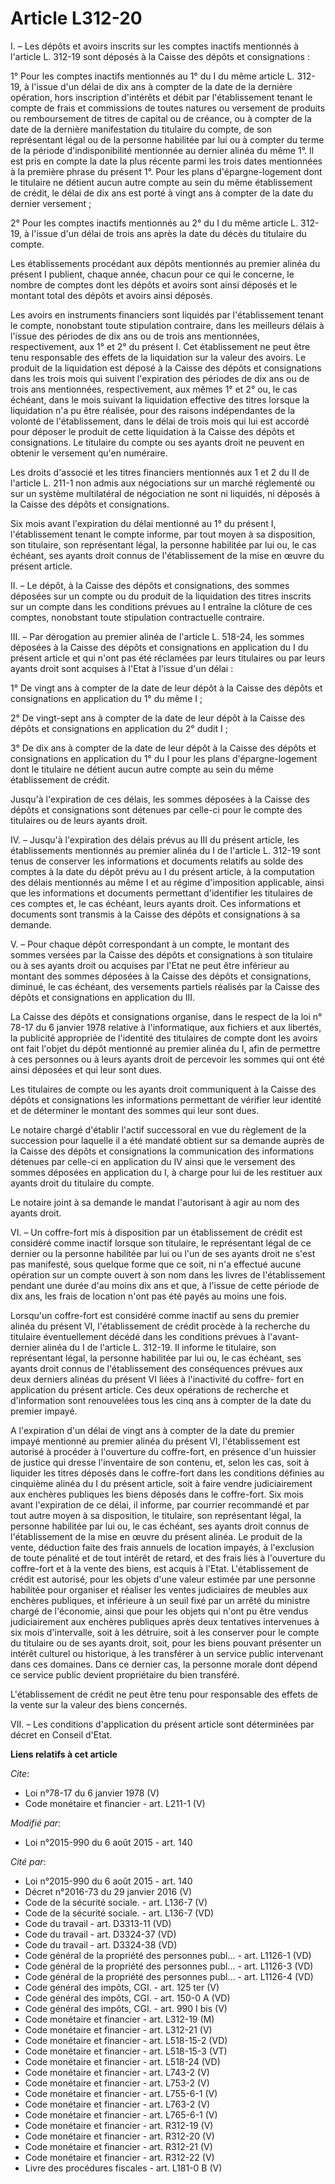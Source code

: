 # Article L312-20

I. – Les dépôts et avoirs inscrits sur les comptes inactifs mentionnés à l'article L. 312-19 sont déposés à la Caisse des
dépôts et consignations : 

1° Pour les comptes inactifs mentionnés au 1° du I du même article L. 312-19, à l'issue d'un délai de dix ans à compter de la
date de la dernière opération, hors inscription d'intérêts et débit par l'établissement tenant le compte de frais et
commissions de toutes natures ou versement de produits ou remboursement de titres de capital ou de créance, ou à compter de
la date de la dernière manifestation du titulaire du compte, de son représentant légal ou de la personne habilitée par lui ou
à compter du terme de la période d'indisponibilité mentionnée au dernier alinéa du même 1°. Il est pris en compte la date la
plus récente parmi les trois dates mentionnées à la première phrase du présent 1°. Pour les plans d'épargne-logement dont le
titulaire ne détient aucun autre compte au sein du même établissement de crédit, le délai de dix ans est porté à vingt ans à
compter de la date du dernier versement ; 

2° Pour les comptes inactifs mentionnés au 2° du I du même article L. 312-19, à l'issue d'un délai de trois ans après la date
du décès du titulaire du compte. 

Les établissements procédant aux dépôts mentionnés au premier alinéa du présent I publient, chaque année, chacun pour ce qui
le concerne, le nombre de comptes dont les dépôts et avoirs sont ainsi déposés et le montant total des dépôts et avoirs ainsi
déposés. 

Les avoirs en instruments financiers sont liquidés par l'établissement tenant le compte, nonobstant toute stipulation
contraire, dans les meilleurs délais à l'issue des périodes de dix ans ou de trois ans mentionnées, respectivement, aux 1° et
2° du présent I. Cet établissement ne peut être tenu responsable des effets de la liquidation sur la valeur des avoirs. Le
produit de la liquidation est déposé à la Caisse des dépôts et consignations dans les trois mois qui suivent l'expiration des
périodes de dix ans ou de trois ans mentionnées, respectivement, aux mêmes 1° et 2° ou, le cas échéant, dans le mois suivant
la liquidation effective des titres lorsque la liquidation n'a pu être réalisée, pour des raisons indépendantes de la volonté
de l'établissement, dans le délai de trois mois qui lui est accordé pour déposer le produit de cette liquidation à la Caisse
des dépôts et consignations. Le titulaire du compte ou ses ayants droit ne peuvent en obtenir le versement qu'en numéraire. 

Les droits d'associé et les titres financiers mentionnés aux 1 et 2 du II de l'article L. 211-1 non admis aux négociations
sur un marché réglementé ou sur un système multilatéral de négociation ne sont ni liquidés, ni déposés à la Caisse des dépôts
et consignations. 

Six mois avant l'expiration du délai mentionné au 1° du présent I, l'établissement tenant le compte informe, par tout moyen à
sa disposition, son titulaire, son représentant légal, la personne habilitée par lui ou, le cas échéant, ses ayants droit
connus de l'établissement de la mise en œuvre du présent article. 

II. – Le dépôt, à la Caisse des dépôts et consignations, des sommes déposées sur un compte ou du produit de la liquidation
des titres inscrits sur un compte dans les conditions prévues au I entraîne la clôture de ces comptes, nonobstant toute
stipulation contractuelle contraire. 

III. – Par dérogation au premier alinéa de l'article L. 518-24, les sommes déposées à la Caisse des dépôts et consignations
en application du I du présent article et qui n'ont pas été réclamées par leurs titulaires ou par leurs ayants droit sont
acquises à l'Etat à l'issue d'un délai : 

1° De vingt ans à compter de la date de leur dépôt à la Caisse des dépôts et consignations en application du 1° du même I ; 

2° De vingt-sept ans à compter de la date de leur dépôt à la Caisse des dépôts et consignations en application du 2° dudit
I ; 

3° De dix ans à compter de la date de leur dépôt à la Caisse des dépôts et consignations en application du 1° du I pour les
plans d'épargne-logement dont le titulaire ne détient aucun autre compte au sein du même établissement de crédit. 

Jusqu'à l'expiration de ces délais, les sommes déposées à la Caisse des dépôts et consignations sont détenues par celle-ci
pour le compte des titulaires ou de leurs ayants droit. 

IV. – Jusqu'à l'expiration des délais prévus au III du présent article, les établissements mentionnés au premier alinéa du I
de l'article L. 312-19 sont tenus de conserver les informations et documents relatifs au solde des comptes à la date du dépôt
prévu au I du présent article, à la computation des délais mentionnés au même I et au régime d'imposition applicable, ainsi
que les informations et documents permettant d'identifier les titulaires de ces comptes et, le cas échéant, leurs ayants
droit. Ces informations et documents sont transmis à la Caisse des dépôts et consignations à sa demande. 

V. – Pour chaque dépôt correspondant à un compte, le montant des sommes versées par la Caisse des dépôts et consignations à
son titulaire ou à ses ayants droit ou acquises par l'Etat ne peut être inférieur au montant des sommes déposées à la Caisse
des dépôts et consignations, diminué, le cas échéant, des versements partiels réalisés par la Caisse des dépôts et
consignations en application du III. 

La Caisse des dépôts et consignations organise, dans le respect de la loi n° 78-17 du 6 janvier 1978 relative à
l'informatique, aux fichiers et aux libertés, la publicité appropriée de l'identité des titulaires de compte dont les avoirs
ont fait l'objet du dépôt mentionné au premier alinéa du I, afin de permettre à ces personnes ou à leurs ayants droit de
percevoir les sommes qui ont été ainsi déposées et qui leur sont dues. 

Les titulaires de compte ou les ayants droit communiquent à la Caisse des dépôts et consignations les informations permettant
de vérifier leur identité et de déterminer le montant des sommes qui leur sont dues. 

Le notaire chargé d'établir l'actif successoral en vue du règlement de la succession pour laquelle il a été mandaté obtient
sur sa demande auprès de la Caisse des dépôts et consignations la communication des informations détenues par celle-ci en
application du IV ainsi que le versement des sommes déposées en application du I, à charge pour lui de les restituer aux
ayants droit du titulaire du compte. 

Le notaire joint à sa demande le mandat l'autorisant à agir au nom des ayants droit. 

VI. – Un coffre-fort mis à disposition par un établissement de crédit est considéré comme inactif lorsque son titulaire, le
représentant légal de ce dernier ou la personne habilitée par lui ou l'un de ses ayants droit ne s'est pas manifesté, sous
quelque forme que ce soit, ni n'a effectué aucune opération sur un compte ouvert à son nom dans les livres de l'établissement
pendant une durée d'au moins dix ans et que, à l'issue de cette période de dix ans, les frais de location n'ont pas été payés
au moins une fois. 

Lorsqu'un coffre-fort est considéré comme inactif au sens du premier alinéa du présent VI, l'établissement de crédit procède
à la recherche du titulaire éventuellement décédé dans les conditions prévues à l'avant-dernier alinéa du I de l'article L.
312-19. Il informe le titulaire, son représentant légal, la personne habilitée par lui ou, le cas échéant, ses ayants droit
connus de l'établissement des conséquences prévues aux deux derniers alinéas du présent VI liées à l'inactivité du coffre-
fort en application du présent article. Ces deux opérations de recherche et d'information sont renouvelées tous les cinq ans
à compter de la date du premier impayé. 

A l'expiration d'un délai de vingt ans à compter de la date du premier impayé mentionné au premier alinéa du présent VI,
l'établissement est autorisé à procéder à l'ouverture du coffre-fort, en présence d'un huissier de justice qui dresse
l'inventaire de son contenu, et, selon les cas, soit à liquider les titres déposés dans le coffre-fort dans les conditions
définies au cinquième alinéa du I du présent article, soit à faire vendre judiciairement aux enchères publiques les biens
déposés dans le coffre-fort. Six mois avant l'expiration de ce délai, il informe, par courrier recommandé et par tout autre
moyen à sa disposition, le titulaire, son représentant légal, la personne habilitée par lui ou, le cas échéant, ses ayants
droit connus de l'établissement de la mise en œuvre du présent alinéa. Le produit de la vente, déduction faite des frais
annuels de location impayés, à l'exclusion de toute pénalité et de tout intérêt de retard, et des frais liés à l'ouverture du
coffre-fort et à la vente des biens, est acquis à l'Etat. L'établissement de crédit est autorisé, pour les objets d'une
valeur estimée par une personne habilitée pour organiser et réaliser les ventes judiciaires de meubles aux enchères
publiques, et inférieure à un seuil fixé par un arrêté du ministre chargé de l'économie, ainsi que pour les objets qui n'ont
pu être vendus judiciairement aux enchères publiques après deux tentatives intervenues à six mois d'intervalle, soit à les
détruire, soit à les conserver pour le compte du titulaire ou de ses ayants droit, soit, pour les biens pouvant présenter un
intérêt culturel ou historique, à les transférer à un service public intervenant dans ces domaines. Dans ce dernier cas, la
personne morale dont dépend ce service public devient propriétaire du bien transféré. 

L'établissement de crédit ne peut être tenu pour responsable des effets de la vente sur la valeur des biens concernés. 

VII. – Les conditions d'application du présent article sont déterminées par décret en Conseil d'Etat.

**Liens relatifs à cet article**

_Cite_:

  - Loi n°78-17 du 6 janvier 1978 (V)
  - Code monétaire et financier - art. L211-1 (V)

_Modifié par_:

  - Loi n°2015-990 du 6 août 2015 - art. 140

_Cité par_:

  - Loi n°2015-990 du 6 août 2015 - art. 140
  - Décret n°2016-73 du 29 janvier 2016 (V)
  - Code de la sécurité sociale. - art. L136-7 (V)
  - Code de la sécurité sociale. - art. L136-7 (VD)
  - Code du travail - art. D3313-11 (VD)
  - Code du travail - art. D3324-37 (VD)
  - Code du travail - art. D3324-38 (VD)
  - Code général de la propriété des personnes publ... - art. L1126-1 (VD)
  - Code général de la propriété des personnes publ... - art. L1126-3 (VD)
  - Code général de la propriété des personnes publ... - art. L1126-4 (VD)
  - Code général des impôts, CGI. - art. 125 ter (V)
  - Code général des impôts, CGI. - art. 150-0 A (VD)
  - Code général des impôts, CGI. - art. 990 I bis (V)
  - Code monétaire et financier - art. L312-19 (M)
  - Code monétaire et financier - art. L312-21 (V)
  - Code monétaire et financier - art. L518-15-2 (VD)
  - Code monétaire et financier - art. L518-15-3 (VT)
  - Code monétaire et financier - art. L518-24 (VD)
  - Code monétaire et financier - art. L743-2 (V)
  - Code monétaire et financier - art. L753-2 (V)
  - Code monétaire et financier - art. L755-6-1 (V)
  - Code monétaire et financier - art. L763-2 (V)
  - Code monétaire et financier - art. L765-6-1 (V)
  - Code monétaire et financier - art. R312-19 (V)
  - Code monétaire et financier - art. R312-20 (V)
  - Code monétaire et financier - art. R312-21 (V)
  - Code monétaire et financier - art. R312-22 (V)
  - Livre des procédures fiscales - art. L181-0 B (V)
